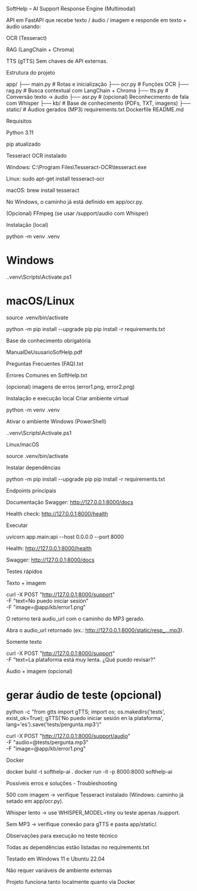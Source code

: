 SoftHelp – AI Support Response Engine (Multimodal)

API em FastAPI que recebe texto / áudio / imagem e responde em texto + áudio usando:

OCR (Tesseract)

RAG (LangChain + Chroma)

TTS (gTTS)
Sem chaves de API externas.

Estrutura do projeto

app/
  ├── main.py              # Rotas e inicialização
  ├── ocr.py               # Funções OCR
  ├── rag.py               # Busca contextual com LangChain + Chroma
  ├── tts.py               # Conversão texto → áudio
  ├── asr.py               # (opcional) Reconhecimento de fala com Whisper
  ├── kb/                  # Base de conhecimento (PDFs, TXT, imagens)
  ├── static/              # Áudios gerados (MP3)
requirements.txt
Dockerfile
README.md


Requisitos

Python 3.11

pip atualizado

Tesseract OCR instalado

Windows: C:\Program Files\Tesseract-OCR\tesseract.exe

Linux: sudo apt-get install tesseract-ocr

macOS: brew install tesseract

No Windows, o caminho já está definido em app/ocr.py.

(Opcional) FFmpeg (se usar /support/audio com Whisper)

Instalação (local)

python -m venv .venv
# Windows
.\.venv\Scripts\Activate.ps1
# macOS/Linux
source .venv/bin/activate

python -m pip install --upgrade pip
pip install -r requirements.txt


Base de conhecimento obrigatória

ManualDeUsusarioSofHelp.pdf

Preguntas Frecuentes (FAQ).txt

Errores Comunes en SoftHelp.txt

(opcional) imagens de erros (error1.png, error2.png)

Instalação e execução local
Criar ambiente virtual

python -m venv .venv

Ativar o ambiente
Windows (PowerShell)

.\.venv\Scripts\Activate.ps1

Linux/macOS

source .venv/bin/activate


Instalar dependências

python -m pip install --upgrade pip
pip install -r requirements.txt


Endpoints principais

Documentação Swagger: http://127.0.0.1:8000/docs

Health check: http://127.0.0.1:8000/health


Executar

uvicorn app.main:api --host 0.0.0.0 --port 8000

Health: http://127.0.0.1:8000/health

Swagger: http://127.0.0.1:8000/docs

Testes rápidos

Texto + imagem

curl -X POST "http://127.0.0.1:8000/support" \
  -F "text=No puedo iniciar sesión" \
  -F "image=@app/kb/error1.png"

O retorno terá audio_url com o caminho do MP3 gerado.

Abra o audio_url retornado (ex.: http://127.0.0.1:8000/static/resp_...mp3).

Somente texto

curl -X POST "http://127.0.0.1:8000/support" \
  -F "text=La plataforma está muy lenta. ¿Qué puedo revisar?"


Áudio + imagem (opcional)

# gerar áudio de teste (opcional)
python -c "from gtts import gTTS; import os; os.makedirs('tests', exist_ok=True); gTTS('No puedo iniciar sesión en la plataforma', lang='es').save('tests/pergunta.mp3')"

curl -X POST "http://127.0.0.1:8000/support/audio" \
  -F "audio=@tests/pergunta.mp3" \
  -F "image=@app/kb/error1.png"

Docker

docker build -t softhelp-ai .
docker run -it -p 8000:8000 softhelp-ai

Possíveis erros e soluções - Troubleshooting

500 com imagem → verifique Tesseract instalado (Windows: caminho já setado em app/ocr.py).

Whisper lento → use WHISPER_MODEL=tiny ou teste apenas /support.

Sem MP3 → verifique conexão para gTTS e pasta app/static/.


Observações para execução no teste técnico

Todas as dependências estão listadas no requirements.txt

Testado em Windows 11 e Ubuntu 22.04

Não requer variáveis de ambiente externas

Projeto funciona tanto localmente quanto via Docker




